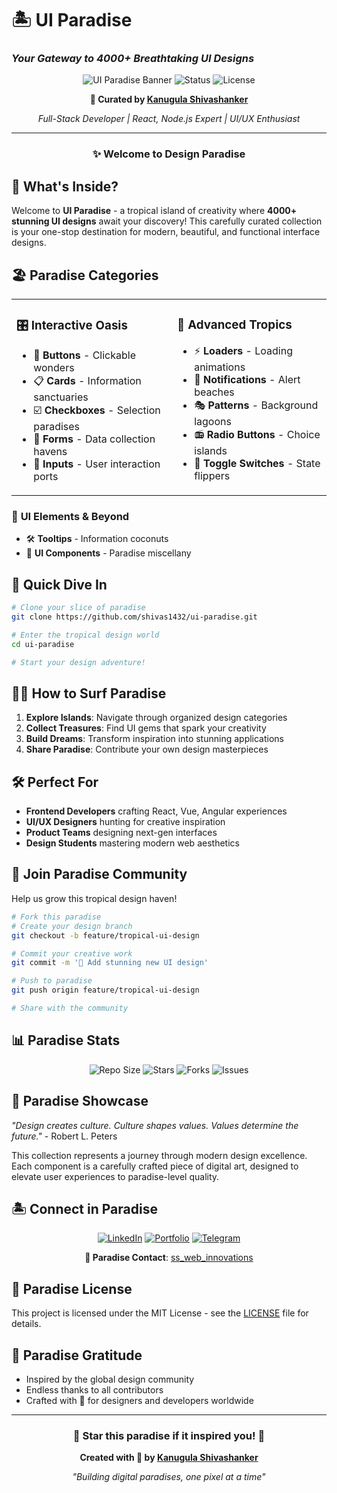 # 🏝️ UI Paradise
### *Your Gateway to 4000+ Breathtaking UI Designs*

<div align="center">

![UI Paradise Banner](https://img.shields.io/badge/UI%20Designs-4000%2B-FF6B6B?style=for-the-badge&logo=figma&logoColor=white)
![Status](https://img.shields.io/badge/Status-Active-00D9FF?style=for-the-badge)
![License](https://img.shields.io/badge/License-MIT-7B68EE?style=for-the-badge)

**🚀 Curated by [Kanugula Shivashanker](https://github.com/shivas1432)**

*Full-Stack Developer | React, Node.js Expert | UI/UX Enthusiast*

---

### ✨ **Welcome to Design Paradise**

</div>

## 🎯 What's Inside?

Welcome to **UI Paradise** - a tropical island of creativity where **4000+ stunning UI designs** await your discovery! This carefully curated collection is your one-stop destination for modern, beautiful, and functional interface designs.

## 🏖️ Paradise Categories

<table>
<tr>
<td>

### 🎛️ **Interactive Oasis**
- 🔘 **Buttons** - Clickable wonders
- 📋 **Cards** - Information sanctuaries  
- ☑️ **Checkboxes** - Selection paradises
- 📝 **Forms** - Data collection havens
- 📱 **Inputs** - User interaction ports

</td>
<td>

### 🌺 **Advanced Tropics**
- ⚡ **Loaders** - Loading animations
- 🔔 **Notifications** - Alert beaches
- 🎭 **Patterns** - Background lagoons
- 📻 **Radio Buttons** - Choice islands
- 🔄 **Toggle Switches** - State flippers

</td>
</tr>
</table>

### 🌴 **UI Elements & Beyond**
- 🛠️ **Tooltips** - Information coconuts
- 🎪 **UI Components** - Paradise miscellany

## 🚀 Quick Dive In

```bash
# Clone your slice of paradise
git clone https://github.com/shivas1432/ui-paradise.git

# Enter the tropical design world
cd ui-paradise

# Start your design adventure!
```

## 🏄‍♂️ How to Surf Paradise

1. **Explore Islands**: Navigate through organized design categories
2. **Collect Treasures**: Find UI gems that spark your creativity  
3. **Build Dreams**: Transform inspiration into stunning applications
4. **Share Paradise**: Contribute your own design masterpieces

## 🛠️ Perfect For

- **Frontend Developers** crafting React, Vue, Angular experiences
- **UI/UX Designers** hunting for creative inspiration
- **Product Teams** designing next-gen interfaces
- **Design Students** mastering modern web aesthetics

## 🤝 Join Paradise Community

Help us grow this tropical design haven!

```bash
# Fork this paradise
# Create your design branch
git checkout -b feature/tropical-ui-design

# Commit your creative work
git commit -m '🌺 Add stunning new UI design'

# Push to paradise
git push origin feature/tropical-ui-design

# Share with the community
```

## 📊 Paradise Stats

<div align="center">

![Repo Size](https://img.shields.io/github/repo-size/shivas1432/ui-paradise?style=flat-square&color=FF6B6B)
![Stars](https://img.shields.io/github/stars/shivas1432/ui-paradise?style=flat-square&color=FFD93D)
![Forks](https://img.shields.io/github/forks/shivas1432/ui-paradise?style=flat-square&color=6BCF7F)
![Issues](https://img.shields.io/github/issues/shivas1432/ui-paradise?style=flat-square&color=4D96FF)

</div>

## 🌟 Paradise Showcase

*"Design creates culture. Culture shapes values. Values determine the future."* - Robert L. Peters

This collection represents a journey through modern design excellence. Each component is a carefully crafted piece of digital art, designed to elevate user experiences to paradise-level quality.

## 🏝️ Connect in Paradise

<div align="center">

[![LinkedIn](https://img.shields.io/badge/LinkedIn-0077B5?style=for-the-badge&logo=linkedin&logoColor=white)](https://www.linkedin.com/in/shivashanker-kanugula-51a512262)
[![Portfolio](https://img.shields.io/badge/Portfolio-FF5722?style=for-the-badge&logo=todoist&logoColor=white)](https://www.shivashanker.com)
[![Telegram](https://img.shields.io/badge/Telegram-1DA1F2?style=for-the-badge&logo=telegram&logoColor=white)](https://t.me/helpme_coder)

**📧 Paradise Contact**: [ss_web_innovations](mailto:contact@shivashanker.com)

</div>

## 📄 Paradise License

This project is licensed under the MIT License - see the [LICENSE](LICENSE) file for details.

## 🙏 Paradise Gratitude

- Inspired by the global design community
- Endless thanks to all contributors
- Crafted with 🌺 for designers and developers worldwide

---

<div align="center">

### 🌟 **Star this paradise if it inspired you!** 🌟

**Created with 💖 by [Kanugula Shivashanker](https://github.com/shivas1432)**

*"Building digital paradises, one pixel at a time"*

</div>